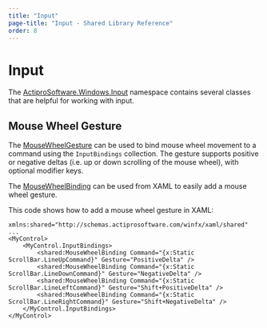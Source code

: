 ```yaml
---
title: "Input"
page-title: "Input - Shared Library Reference"
order: 8
---
```

# Input

The [ActiproSoftware.Windows.Input](xref:ActiproSoftware.Windows.Input) namespace contains several classes that are helpful for working with input.

## Mouse Wheel Gesture

The [MouseWheelGesture](xref:ActiproSoftware.Windows.Input.MouseWheelGesture) can be used to bind mouse wheel movement to a command using the `InputBindings` collection. The gesture supports positive or negative deltas (i.e. up or down scrolling of the mouse wheel), with optional modifier keys.

The [MouseWheelBinding](xref:ActiproSoftware.Windows.Input.MouseWheelBinding) can be used from XAML to easily add a mouse wheel gesture.

This code shows how to add a mouse wheel gesture in XAML:

```xaml
xmlns:shared="http://schemas.actiprosoftware.com/winfx/xaml/shared"     
...
<MyControl>
	<MyControl.InputBindings>
		<shared:MouseWheelBinding Command="{x:Static ScrollBar.LineUpCommand}" Gesture="PositiveDelta" />
		<shared:MouseWheelBinding Command="{x:Static ScrollBar.LineDownCommand}" Gesture="NegativeDelta" />
		<shared:MouseWheelBinding Command="{x:Static ScrollBar.LineLeftCommand}" Gesture="Shift+PositiveDelta" />
		<shared:MouseWheelBinding Command="{x:Static ScrollBar.LineRightCommand}" Gesture="Shift+NegativeDelta" />
	</MyControl.InputBindings>
</MyControl>
```

